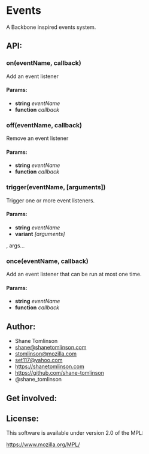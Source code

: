 # Events

A Backbone inspired events system.

## API:
### on(eventName, callback)

Add an event listener

#### Params:

* **string** *eventName*
* **function** *callback*

### off(eventName, callback)

Remove an event listener

#### Params:

* **string** *eventName*
* **function** *callback*

### trigger(eventName, [arguments])

Trigger one or more event listeners.

#### Params:

* **string** *eventName*
* **variant** *[arguments]*

, args...

### once(eventName, callback)

Add an event listener that can be run at most one time.

#### Params:

* **string** *eventName*
* **function** *callback*

## Author:
* Shane Tomlinson
* shane@shanetomlinson.com
* stomlinson@mozilla.com
* set117@yahoo.com
* https://shanetomlinson.com
* https://github.com/shane-tomlinson
* @shane_tomlinson

## Get involved:

## License:
This software is available under version 2.0 of the MPL:

  https://www.mozilla.org/MPL/

